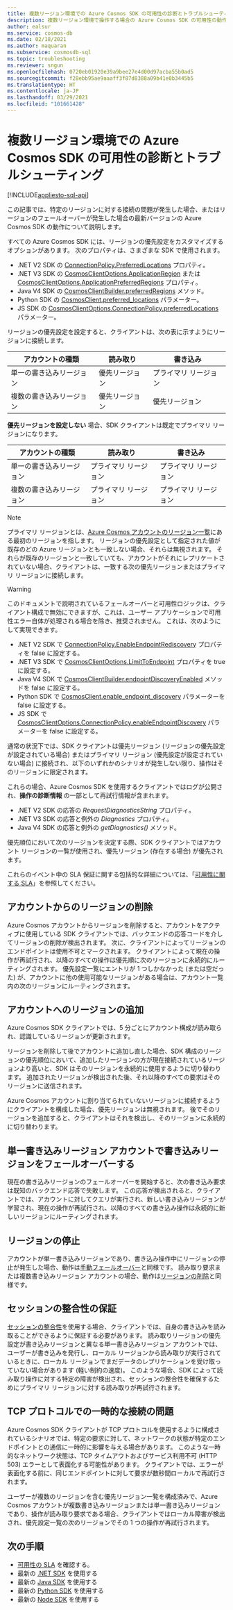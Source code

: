 ```yaml
---
title: 複数リージョン環境での Azure Cosmos SDK の可用性の診断とトラブルシューティング
description: 複数リージョン環境で操作する場合の Azure Cosmos SDK の可用性の動作について、詳しく説明します。
author: ealsur
ms.service: cosmos-db
ms.date: 02/18/2021
ms.author: maquaran
ms.subservice: cosmosdb-sql
ms.topic: troubleshooting
ms.reviewer: sngun
ms.openlocfilehash: 0720eb01920e39a9bee27e4d00d97acba55b0ad5
ms.sourcegitcommit: f28ebb95ae9aaaff3f87d8388a09b41e0b3445b5
ms.translationtype: HT
ms.contentlocale: ja-JP
ms.lasthandoff: 03/29/2021
ms.locfileid: "101661428"
---
```

# <a name="diagnose-and-troubleshoot-the-availability-of-azure-cosmos-sdks-in-multiregional-environments"></a>複数リージョン環境での Azure Cosmos SDK の可用性の診断とトラブルシューティング
[!INCLUDE[appliesto-sql-api](includes/appliesto-sql-api.md)]

この記事では、特定のリージョンに対する接続の問題が発生した場合、またはリージョンのフェールオーバーが発生した場合の最新バージョンの Azure Cosmos SDK の動作について説明します。

すべての Azure Cosmos SDK には、リージョンの優先設定をカスタマイズするオプションがあります。 次のプロパティは、さまざまな SDK で使用されます。

* .NET V2 SDK の [ConnectionPolicy.PreferredLocations](/dotnet/api/microsoft.azure.documents.client.connectionpolicy.preferredlocations) プロパティ。
* .NET V3 SDK の [CosmosClientOptions.ApplicationRegion](/dotnet/api/microsoft.azure.cosmos.cosmosclientoptions.applicationregion) または [CosmosClientOptions.ApplicationPreferredRegions](/dotnet/api/microsoft.azure.cosmos.cosmosclientoptions.applicationpreferredregions) プロパティ。
* Java V4 SDK の [CosmosClientBuilder.preferredRegions](/java/api/com.azure.cosmos.cosmosclientbuilder.preferredregions) メソッド。
* Python SDK の [CosmosClient.preferred_locations](/python/api/azure-cosmos/azure.cosmos.cosmos_client.cosmosclient) パラメーター。
* JS SDK の [CosmosClientOptions.ConnectionPolicy.preferredLocations](/javascript/api/@azure/cosmos/connectionpolicy#preferredlocations) パラメーター。

リージョンの優先設定を設定すると、クライアントは、次の表に示すようにリージョンに接続します。

|アカウントの種類 |読み取り |書き込み |
|------------------------|--|--|
| 単一の書き込みリージョン | 優先リージョン | プライマリ リージョン  |
| 複数の書き込みリージョン | 優先リージョン | 優先リージョン  |

**優先リージョンを設定しない** 場合、SDK クライアントは既定でプライマリ リージョンになります。

|アカウントの種類 |読み取り |書き込み |
|------------------------|--|--|
| 単一の書き込みリージョン | プライマリ リージョン | プライマリ リージョン |
| 複数の書き込みリージョン | プライマリ リージョン  | プライマリ リージョン  |

> [!NOTE]
> プライマリ リージョンとは、[Azure Cosmos アカウントのリージョン一覧](distribute-data-globally.md)にある最初のリージョンを指します。
> リージョンの優先設定として指定された値が既存のどの Azure リージョンとも一致しない場合、それらは無視されます。 それらが既存のリージョンと一致していても、アカウントがそれにレプリケートされていない場合、クライアントは、一致する次の優先リージョンまたはプライマリ リージョンに接続します。

> [!WARNING]
> このドキュメントで説明されているフェールオーバーと可用性ロジックは、クライアント構成で無効にできますが、これは、ユーザー アプリケーションで可用性エラー自体が処理される場合を除き、推奨されません。 これは、次のようにして実現できます。
>
> * .NET V2 SDK で [ConnectionPolicy.EnableEndpointRediscovery](/dotnet/api/microsoft.azure.documents.client.connectionpolicy.enableendpointdiscovery) プロパティを false に設定する。
> * .NET V3 SDK で [CosmosClientOptions.LimitToEndpoint](/dotnet/api/microsoft.azure.cosmos.cosmosclientoptions.limittoendpoint) プロパティを true に設定する。
> * Java V4 SDK で [CosmosClientBuilder.endpointDiscoveryEnabled](/java/api/com.azure.cosmos.cosmosclientbuilder.endpointdiscoveryenabled) メソッドを false に設定する。
> * Python SDK で [CosmosClient.enable_endpoint_discovery](/python/api/azure-cosmos/azure.cosmos.cosmos_client.cosmosclient) パラメーターを false に設定する。
> * JS SDK で [CosmosClientOptions.ConnectionPolicy.enableEndpointDiscovery](/javascript/api/@azure/cosmos/connectionpolicy#enableEndpointDiscovery) パラメーターを false に設定する。

通常の状況下では、SDK クライアントは優先リージョン (リージョンの優先設定が設定されている場合) またはプライマリ リージョン (優先設定が設定されていない場合) に接続され、以下のいずれかのシナリオが発生しない限り、操作はそのリージョンに限定されます。

これらの場合、Azure Cosmos SDK を使用するクライアントではログが公開され、**操作の診断情報** の一部として再試行情報が含まれます。

* .NET V2 SDK の応答の *RequestDiagnosticsString* プロパティ。
* .NET V3 SDK の応答と例外の *Diagnostics* プロパティ。
* Java V4 SDK の応答と例外の *getDiagnostics()* メソッド。

優先順位において次のリージョンを決定する際、SDK クライアントではアカウント リージョンの一覧が使用され、優先リージョン (存在する場合) が優先されます。

これらのイベント中の SLA 保証に関する包括的な詳細については、「[可用性に関する SLA](high-availability.md#slas-for-availability)」を参照してください。

## <a name="removing-a-region-from-the-account"></a><a id="remove-region"></a>アカウントからのリージョンの削除

Azure Cosmos アカウントからリージョンを削除すると、アカウントをアクティブに使用している SDK クライアントでは、バックエンドの応答コードを介してリージョンの削除が検出されます。 次に、クライアントによってリージョンのエンドポイントは使用不可とマークされます。 クライアントによって現在の操作が再試行され、以降のすべての操作は優先順に次のリージョンに永続的にルーティングされます。 優先設定一覧にエントリが 1 つしかなかった (または空だった) が、アカウントに他の使用可能なリージョンがある場合は、アカウント一覧内の次のリージョンにルーティングされます。

## <a name="adding-a-region-to-an-account"></a>アカウントへのリージョンの追加

Azure Cosmos SDK クライアントでは、5 分ごとにアカウント構成が読み取られ、認識しているリージョンが更新されます。

リージョンを削除して後でアカウントに追加し直した場合、SDK 構成のリージョンの優先順位において、追加したリージョンの方が現在接続されているリージョンより高いと、SDK はそのリージョンを永続的に使用するように切り替わります。 追加されたリージョンが検出された後、それ以降のすべての要求はそのリージョンに送信されます。

Azure Cosmos アカウントに割り当てられていないリージョンに接続するようにクライアントを構成した場合、優先リージョンは無視されます。 後でそのリージョンを追加すると、クライアントはそれを検出し、そのリージョンに永続的に切り替わります。

## <a name="fail-over-the-write-region-in-a-single-write-region-account"></a><a id="manual-failover-single-region"></a>単一書き込みリージョン アカウントで書き込みリージョンをフェールオーバーする

現在の書き込みリージョンのフェールオーバーを開始すると、次の書き込み要求は既知のバックエンド応答で失敗します。 この応答が検出されると、クライアントでは、アカウントに対してクエリが実行され、新しい書き込みリージョンが学習され、現在の操作が再試行され、以降のすべての書き込み操作は永続的に新しいリージョンにルーティングされます。

## <a name="regional-outage"></a>リージョンの停止

アカウントが単一書き込みリージョンであり、書き込み操作中にリージョンの停止が発生した場合、動作は[手動フェールオーバー](#manual-failover-single-region)と同様です。 読み取り要求または複数書き込みリージョン アカウントの場合、動作は[リージョンの削除](#remove-region)と同様です。

## <a name="session-consistency-guarantees"></a>セッションの整合性の保証

[セッションの整合性](consistency-levels.md#guarantees-associated-with-consistency-levels)を使用する場合、クライアントでは、自身の書き込みを読み取ることができるように保証する必要があります。 読み取りリージョンの優先設定が書き込みリージョンと異なる単一書き込みリージョン アカウントでは、ユーザーが書き込みを発行し、ローカル リージョンから読み取りが実行されているときに、ローカル リージョンでまだデータのレプリケーションを受け取っていない場合があります (軽い制約の速度)。 このような場合、SDK によって読み取り操作に対する特定の障害が検出され、セッションの整合性を確保するためにプライマリ リージョンに対する読み取りが再試行されます。

## <a name="transient-connectivity-issues-on-tcp-protocol"></a>TCP プロトコルでの一時的な接続の問題

Azure Cosmos SDK クライアントが TCP プロトコルを使用するように構成されているシナリオでは、特定の要求に対して、ネットワークの状態が特定のエンドポイントとの通信に一時的に影響を与える場合があります。 このような一時的なネットワーク状態は、TCP タイムアウトおよびサービス利用不可 (HTTP 503) エラーとして表面化する可能性があります。 クライアントでは、エラーが表面化する前に、同じエンドポイントに対して要求が数秒間ローカルで再試行されます。

ユーザーが複数のリージョンを含む優先リージョン一覧を構成済みで、Azure Cosmos アカウントが複数書き込みリージョンまたは単一書き込みリージョンであり、操作が読み取り要求である場合、クライアントではローカル障害が検出され、優先設定一覧の次のリージョンでその 1 つの操作が再試行されます。

## <a name="next-steps"></a>次の手順

* [可用性の SLA](high-availability.md#slas-for-availability) を確認する。
* 最新の [.NET SDK](sql-api-sdk-dotnet-standard.md) を使用する
* 最新の [Java SDK](sql-api-sdk-java-v4.md) を使用する
* 最新の [Python SDK](sql-api-sdk-python.md) を使用する
* 最新の [Node SDK](sql-api-sdk-node.md) を使用する
